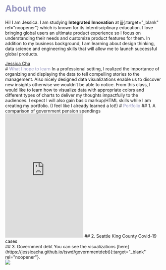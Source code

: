 # <span style="color:#9797C1">About me</span>
Hi! I am Jessica. I am studying **Integrated Innovation** at [iii](https://www.cmu.edu/iii/index.html){:target="_blank" rel="noopener"} which is known for its interdisciplinary education. I love bringing global users an ultimate product experience so I focus on understanding their needs and customize product features for them. In addition to my business background, I am learning about design thinking, data science and engineering skills that will allow me to launch successful global products.
<script type="text/javascript" src="https://platform.linkedin.com/badges/js/profile.js" async defer></script>
<div class="LI-profile-badge"  data-version="v1" data-size="medium" data-locale="en_US" data-type="horizontal" data-theme="light" data-vanity="jescha"><a class="LI-simple-link" href='https://www.linkedin.com/in/jescha?trk=profile-badge'>Jessica Cha</a></div>
# <span style="color:#9797C1">What I hope to learn</span>
In a professional setting, I realized the importance of organizing and displaying the data to tell compelling stories to the management. Also nicely designed data visualizations enable us to discover new insights otherwise we wouldn’t be able to notice. From this class, I would like to learn how to visualize data with appropriate colors and different types of charts to deliver my thoughts impactfully to the audiences. I expect I will also gain basic markup/HTML skills while I am creating my portfolio. (I feel like I already learned a lot!)
# <span style="color:#9797C1">Portfolio</span>
## 1. A comparison of government pension spendings
<iframe title="[ Brazil's golden oldie blowout ]" aria-label="chart" id="datawrapper-chart-XqnwK" src="https://datawrapper.dwcdn.net/XqnwK/1/" scrolling="no" frameborder="0" style="width: 0; min-width: 50% !important; border: none;" height="401"></iframe><script type="text/javascript">!function(){"use strict";window.addEventListener("message",(function(a){if(void 0!==a.data["datawrapper-height"])for(var e in a.data["datawrapper-height"]){var t=document.getElementById("datawrapper-chart-"+e)||document.querySelector("iframe[src*='"+e+"']");t&&(t.style.height=a.data["datawrapper-height"][e]+"px")}}))}();
</script>
## 2. Seattle King County Covid-19 cases
<div class="flourish-embed flourish-chart" data-src="visualisation/5255812" data-width="50%"><script src="https://public.flourish.studio/resources/embed.js"></script></div>
## 3. Government debt
You can see the visualizations [here](https://jessicacha.github.io/tswd/governmentdebt){:target="_blank" rel="noopener"}.
<div class='tableauPlaceholder' id='viz1613844633688' style='position: relative'><noscript><a href='#'><img alt=' ' src='https:&#47;&#47;public.tableau.com&#47;static&#47;images&#47;HW&#47;HW4_16138445473640&#47;Sheet1&#47;1_rss.png' style='border: none' /></a></noscript><object class='tableauViz'  style='display:none;'><param name='host_url' value='https%3A%2F%2Fpublic.tableau.com%2F' /> <param name='embed_code_version' value='3' /> <param name='site_root' value='' /><param name='name' value='HW4_16138445473640&#47;Sheet1' /><param name='tabs' value='no' /><param name='toolbar' value='yes' /><param name='static_image' value='https:&#47;&#47;public.tableau.com&#47;static&#47;images&#47;HW&#47;HW4_16138445473640&#47;Sheet1&#47;1.png' /> <param name='animate_transition' value='yes' /><param name='display_static_image' value='yes' /><param name='display_spinner' value='yes' /><param name='display_overlay' value='yes' /><param name='display_count' value='yes' /><param name='language' value='en' /></object></div>                <script type='text/javascript'>                    var divElement = document.getElementById('viz1613844633688');                    var vizElement = divElement.getElementsByTagName('object')[0];                    vizElement.style.width='100%';vizElement.style.height=(divElement.offsetWidth*0.75)+'px';                    var scriptElement = document.createElement('script');                    scriptElement.src = 'https://public.tableau.com/javascripts/api/viz_v1.js';                    vizElement.parentNode.insertBefore(scriptElement, vizElement);                </script>

